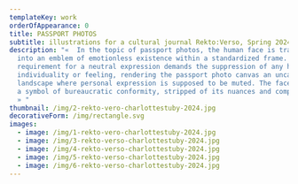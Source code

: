 ```yaml
---
templateKey: work
orderOfAppearance: 0
title: PASSPORT PHOTOS
subtitle: illustrations for a cultural journal Rekto:Verso, Spring 2024
description: "«  In the topic of passport photos, the human face is transformed
  into an emblem of emotionless existence within a standardized frame. The
  requirement for a neutral expression demands the suppression of any hint of
  individuality or feeling, rendering the passport photo canvas an uncanny
  landscape where personal expression is supposed to be muted. The face becomes
  a symbol of bureaucratic conformity, stripped of its nuances and complexities.
  » "
thumbnail: /img/2-rekto-vero-charlottestuby-2024.jpg
decorativeForm: /img/rectangle.svg
images:
  - image: /img/1-rekto-vero-charlottestuby-2024.jpg
  - image: /img/3-rekto-verso-charlottestuby-2024.jpg
  - image: /img/4-rekto-verso-charlottestuby-2024.jpg
  - image: /img/5-rekto-verso-charlottestuby-2024.jpg
  - image: /img/6-rekto-verso-charlottestuby-2024.jpg
---
```

